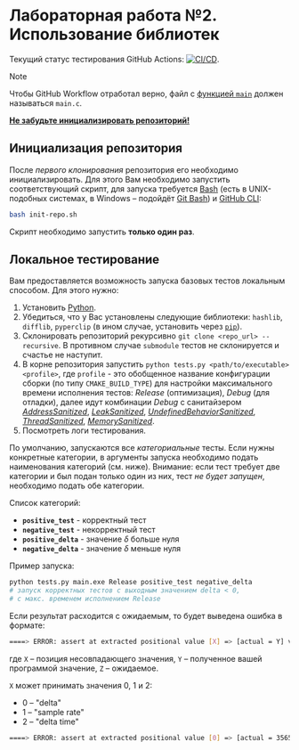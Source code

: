 # Лабораторная работа №2. Использование библиотек

Текущий статус тестирования GitHub Actions: [![CI/CD](../../actions/workflows/classroom.yml/badge.svg?branch=main&event=workflow_dispatch)](../../actions/workflows/classroom.yml).

> [!Note]
> Чтобы GitHub Workflow отработал верно, файл с [функцией `main`](https://en.cppreference.com/w/c/language/main_function) должен называться `main.c`.
>
> [**Не забудьте инициализировать репозиторий!**](#инициализация-репозитория)

## Инициализация репозитория

После *первого клонирования* репозитория его необходимо инициализировать. Для этого Вам необходимо запустить соответствующий скрипт, для запуска требуется [Bash](https://en.wikipedia.org/wiki/Bash_(Unix_shell)) (есть в UNIX-подобных системах, в Windows – подойдёт [Git Bash](https://git-scm.com/)) и [GitHub CLI](https://cli.github.com/):

```bash
bash init-repo.sh
```

Скрипт необходимо запустить **только один раз**.

## Локальное тестирование

Вам предоставляется возможность запуска базовых тестов локальным способом. Для этого нужно:

1. Установить [Python](https://www.python.org/).
2. Убедиться, что у Вас установлены следующие библиотеки: `hashlib`, `difflib`, `pyperclip` (в ином случае, установить через [`pip`](https://pypi.org/project/pip/)).
3. Склонировать репозиторий рекурсивно `git clone <repo_url> --recursive`. В противном случае `submodule` тестов не склонируется и счастье не наступит.
4. В корне репозитория запустить `python tests.py <path/to/executable> <profile>`, где `profile` - это обобщенное название конфигурации сборки (по типу `CMAKE_BUILD_TYPE`) для настройки максимального времени исполнения тестов: *Release* (оптимизация), *Debug* (для отладки), далее идут комбинации *Debug* с санитайзером [*AddressSanitized*](https://clang.llvm.org/docs/AddressSanitizer.html), [*LeakSanitized*](https://clang.llvm.org/docs/LeakSanitizer.html), [*UndefinedBehaviorSanitized*](https://clang.llvm.org/docs/UndefinedBehaviorSanitizer.html), [*ThreadSanitized*](https://clang.llvm.org/docs/ThreadSanitizer.html), [*MemorySanitized*](https://clang.llvm.org/docs/MemorySanitizer.html).
5. Посмотреть логи тестирования.

По умолчанию, запускаются все *категориальные* тесты. Если нужны конкретные категории, в аргументы запуска необходимо подать наименования категорий (см. ниже). Внимание: если тест требует две категории и был подан только один из них, тест *не будет запущен*, необходимо подать обе категории.

Список категорий:

* **`positive_test`** - корректный тест
* **`negative_test`** - некорректный тест
* **`positive_delta`** - значение $\delta$ больше нуля
* **`negative_delta`** - значение $\delta$ меньше нуля

Пример запуска:

```bash
python tests.py main.exe Release positive_test negative_delta
# запуск корректных тестов с выходным значением delta < 0,
# с макс. временем исполнением Release
```

Если результат расходится с ожидаемым, то будет выведена ошибка в формате:

```bash
====> ERROR: assert at extracted positional value [X] => [actual = Y] vs [expected = Z].
```

где `X` – позиция несовпадающего значения, `Y` – полученное вашей программой значение, `Z` – ожидаемое.

`X` может принимать значения 0, 1 и 2:

* 0 – "delta"
* 1 – "sample rate"
* 2 – "delta time"

```bash
====> ERROR: assert at extracted positional value [0] => [actual = 356554] vs [expected = 356544].
```
